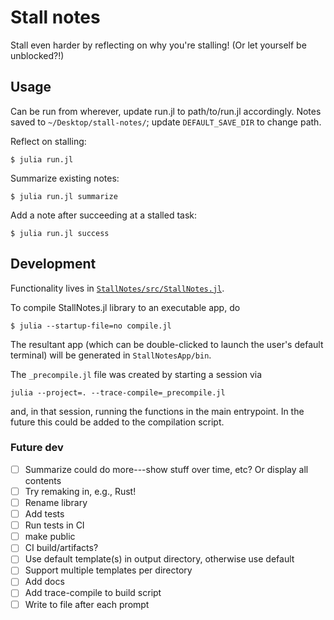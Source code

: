 # Stall notes

Stall even harder by reflecting on why you're stalling! (Or let yourself be unblocked?!)

## Usage

Can be run from wherever, update run.jl to path/to/run.jl accordingly. Notes saved to `~/Desktop/stall-notes/`; update `DEFAULT_SAVE_DIR` to change path. 

Reflect on stalling:
```
$ julia run.jl
```

Summarize existing notes:
```
$ julia run.jl summarize
```

Add a note after succeeding at a stalled task:
```
$ julia run.jl success
```

## Development 

Functionality lives in [`StallNotes/src/StallNotes.jl`](StallNotes/src/StallNotes.jl).

To compile StallNotes.jl library to an executable app, do
```
$ julia --startup-file=no compile.jl 
```
The resultant app (which can be double-clicked to launch the user's default terminal) will be generated in `StallNotesApp/bin`.

The `_precompile.jl` file was created by starting a session via 
```
julia --project=. --trace-compile=_precompile.jl  
``` 
and, in that session, running the functions in the main entrypoint. In the future this could be added to the compilation script.

### Future dev 
- [ ] Summarize could do more---show stuff over time, etc? Or display all contents
- [ ] Try remaking in, e.g., Rust!
- [ ] Rename library
- [ ] Add tests
- [ ] Run tests in CI 
- [ ] make public 
- [ ] CI build/artifacts?
- [ ] Use default template(s) in output directory, otherwise use default
- [ ] Support multiple templates per directory
- [ ] Add docs
- [ ] Add trace-compile to build script
- [ ] Write to file after each prompt
